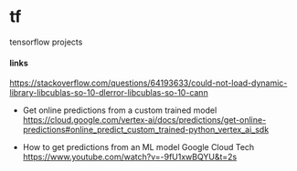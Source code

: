 # tf
tensorflow projects


#### links

https://stackoverflow.com/questions/64193633/could-not-load-dynamic-library-libcublas-so-10-dlerror-libcublas-so-10-cann

* Get online predictions from a custom trained model
https://cloud.google.com/vertex-ai/docs/predictions/get-online-predictions#online_predict_custom_trained-python_vertex_ai_sdk


* How to get predictions from an ML model
Google Cloud Tech
https://www.youtube.com/watch?v=-9fU1xwBQYU&t=2s



